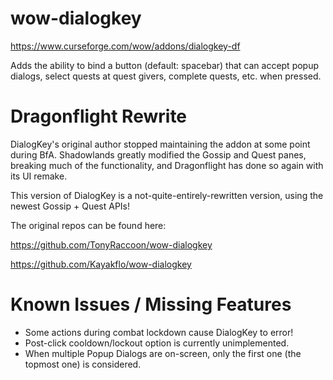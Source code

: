 # wow-dialogkey
https://www.curseforge.com/wow/addons/dialogkey-df

Adds the ability to bind a button (default: spacebar) that can accept popup dialogs, select quests at quest givers, complete quests, etc. when pressed.

# Dragonflight Rewrite
DialogKey's original author stopped maintaining the addon at some point during BfA. Shadowlands greatly modified the Gossip and Quest panes, breaking much of the functionality, and Dragonflight has done so again with its UI remake.

This version of DialogKey is a not-quite-entirely-rewritten version, using the newest Gossip + Quest APIs!

The original repos can be found here:

https://github.com/TonyRaccoon/wow-dialogkey

https://github.com/Kayakflo/wow-dialogkey

# Known Issues / Missing Features
- Some actions during combat lockdown cause DialogKey to error!
- Post-click cooldown/lockout option is currently unimplemented.
- When multiple Popup Dialogs are on-screen, only the first one (the topmost one) is considered.